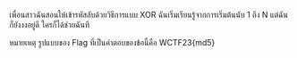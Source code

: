 เพื่อนสาวฉันสอนให้เข้ารหัสลับด้วยวิธีการแบบ XOR ฉันเริ่มเรียนรู้จากการเริ่มต้นนับ 1 ถึง N แต่ฉันก็ยังงงอยู่ดี ใครก็ได้ช่วยฉันที

หมายเหตุ รูปแบบของ Flag ที่เป็นคำตอบของข้อนี้คือ WCTF23{md5}
